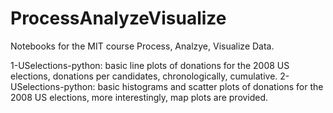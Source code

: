 # ProcessAnalyzeVisualize
Notebooks for the MIT course Process, Analzye, Visualize Data.

1-USelections-python: basic line plots of donations for the 2008 US elections, donations per candidates, chronologically, cumulative.
2-USelections-python: basic histograms and scatter plots of donations for the 2008 US elections, more interestingly, map plots are provided.
